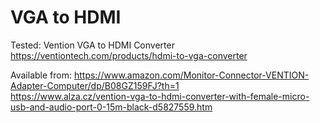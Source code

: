 VGA to HDMI
=============

Tested:
Vention VGA to HDMI Converter
https://ventiontech.com/products/hdmi-to-vga-converter

Available from:
https://www.amazon.com/Monitor-Connector-VENTION-Adapter-Computer/dp/B08GZ159FJ?th=1    
https://www.alza.cz/vention-vga-to-hdmi-converter-with-female-micro-usb-and-audio-port-0-15m-black-d5827559.htm
